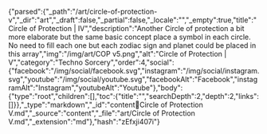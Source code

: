 {"parsed":{"_path":"/art/circle-of-protection-v","_dir":"art","_draft":false,"_partial":false,"_locale":"","_empty":true,"title":"Circle of Protection | IV","description":"Another Circle of protection a bit more elaborate but the same basic concept place a symbol in each circle. No need to fill each one but each zodiac sign and planet could be placed in this array","img":"/img/art/COP v5.png","alt":"Circle of Protection | V","category":"Techno Sorcery","order":4,"social":{"facebook":"/img/social/facebook.svg","instagram":"/img/social/instagram.svg","youtube":"/img/social/youtube.svg","facebookAlt":"Facebook","instagramAlt":"Instagram","youtubeAlt":"Youtube"},"body":{"type":"root","children":[],"toc":{"title":"","searchDepth":2,"depth":2,"links":[]}},"_type":"markdown","_id":"content:art:Circle of Protection V.md","_source":"content","_file":"art/Circle of Protection V.md","_extension":"md"},"hash":"zEfxji407i"}